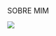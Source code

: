 <P> <big>   SOBRE MIM </big> </P>









<a href="https://www.youtube.com/"><img src="https://img.shields.io/badge/Steam-000000?style=for-the-badge&logo=steam&logoColor=white"></a>


<img src="https://camo.githubusercontent.com/94b947e758f767a15576edfb06cc06075d6b62ef7a8946db69c5ce4a2ee830f7/68747470733a2f2f696d672e736869656c64732e696f2f62616467652f596f75547562652d4646303030303f7374796c653d666f722d7468652d6261646765266c6f676f3d796f7574756265266c6f676f436f6c6f723d7768697465" alt="" data-canonical-src="https://img.shields.io/badge/YouTube-FF0000?style=for-the-badge&amp;logo=youtube&amp;logoColor=white" style="">


